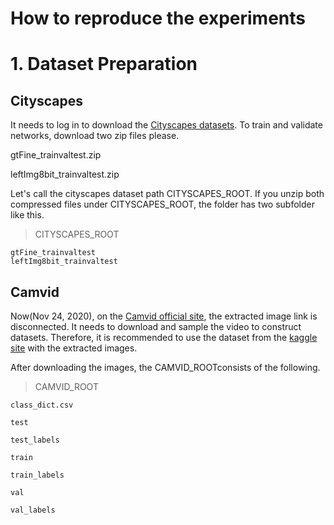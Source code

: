 How to reproduce the experiments
=============
# 1. Dataset Preparation
## Cityscapes
It needs to log in to download the [Cityscapes datasets][cityscapes_login].
To train and validate networks, download two zip files please.

  gtFine_trainvaltest.zip
  
  leftImg8bit_trainvaltest.zip

Let's call the cityscapes dataset path CITYSCAPES_ROOT.
If you unzip both compressed files under CITYSCAPES_ROOT, the folder has two subfolder like this.

> CITYSCAPES_ROOT  

    gtFine_trainvaltest
    leftImg8bit_trainvaltest
    
[cityscapes_login]: https://www.cityscapes-dataset.com/login/ "Go to the Cityscapes download site"

## Camvid
Now(Nov 24, 2020), on the [Camvid official site], the extracted image link is disconnected.
It needs to download and sample the video to construct datasets.
Therefore, it is recommended to use the dataset from the [kaggle site] with the extracted images.

[Camvid official site]: http://mi.eng.cam.ac.uk/research/projects/VideoRec/CamVid/
[kaggle site]: https://www.kaggle.com/carlolepelaars/camvid

After downloading the images, the CAMVID_ROOTconsists of the following.

> CAMVID_ROOT

    class_dict.csv
    
    test
    
    test_labels
    
    train
    
    train_labels
    
    val
    
    val_labels






